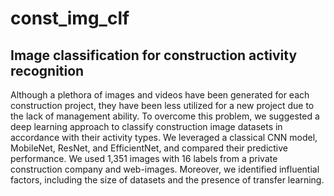 # const_img_clf
## Image classification for construction activity recognition

Although a plethora of images and videos have been generated for each construction project, they have been less utilized for a new project due to the lack of management ability. To overcome this problem, we suggested a deep learning approach to classify construction image datasets in accordance with their activity types. We leveraged a classical CNN model, MobileNet, ResNet, and EfficientNet, and compared their predictive performance. We used 1,351 images with 16 labels from a private construction company and web-images. Moreover, we identified influential factors, including the size of datasets and the presence of transfer learning.

